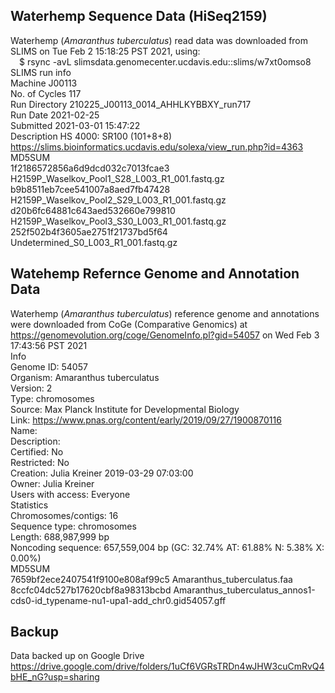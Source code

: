 ## Waterhemp Sequence Data (HiSeq2159)
Waterhemp (*Amaranthus tuberculatus*) read data was downloaded from SLIMS on Tue Feb 2 15:18:25 PST 2021, using:  
	&emsp;$ rsync -avL slimsdata.genomecenter.ucdavis.edu::slims/w7xt0omso8  
SLIMS run info  
	Machine	J00113  
	No. of Cycles	117  
	Run Directory	210225_J00113_0014_AHHLKYBBXY_run717  
	Run Date	2021-02-25  
	Submitted	2021-03-01 15:47:22  
	Description	HS 4000: SR100 (101+8+8)  
	https://slims.bioinformatics.ucdavis.edu/solexa/view_run.php?id=4363  
	MD5SUM  
		1f2186572856a6d9dcd032c7013fcae3  H2159P_Waselkov_Pool1_S28_L003_R1_001.fastq.gz  
		b9b8511eb7cee541007a8aed7fb47428  H2159P_Waselkov_Pool2_S29_L003_R1_001.fastq.gz  
		d20b6fc64881c643aed532660e799810  H2159P_Waselkov_Pool3_S30_L003_R1_001.fastq.gz  
		252f502b4f3605ae2751f21737bd5f64  Undetermined_S0_L003_R1_001.fastq.gz  
	
## Watehemp Refernce Genome and Annotation Data  
Waterhemp (*Amaranthus tuberculatus*) reference genome and annotations were downloaded from CoGe (Comparative Genomics) at https://genomevolution.org/coge/GenomeInfo.pl?gid=54057 on Wed Feb 3 17:43:56 PST 2021  
	Info  
		Genome ID:	54057  
		Organism:	Amaranthus tuberculatus  
		Version:	2  
		Type:	chromosomes  
		Source:	Max Planck Institute for Developmental Biology  
		Link:	https://www.pnas.org/content/early/2019/09/27/1900870116  
		Name:  
		Description:  
		Certified:	No  
		Restricted:	No  
		Creation:	Julia Kreiner 2019-03-29 07:03:00  
		Owner:	Julia Kreiner  
		Users with access:	Everyone  
	Statistics  
		Chromosomes/contigs:	16  
		Sequence type:	chromosomes  
		Length:	688,987,999 bp  
		Noncoding sequence:	657,559,004 bp (GC: 32.74% AT: 61.88% N: 5.38% X: 0.00%)  
	MD5SUM  
		7659bf2ece2407541f9100e808af99c5  Amaranthus_tuberculatus.faa  
		8ccfc04dc527b17620cbf8a98313bcbd  Amaranthus_tuberculatus_annos1-cds0-id_typename-nu1-upa1-add_chr0.gid54057.gff  
		
## Backup
Data backed up on Google Drive  
	https://drive.google.com/drive/folders/1uCf6VGRsTRDn4wJHW3cuCmRvQ4bHE_nG?usp=sharing  
